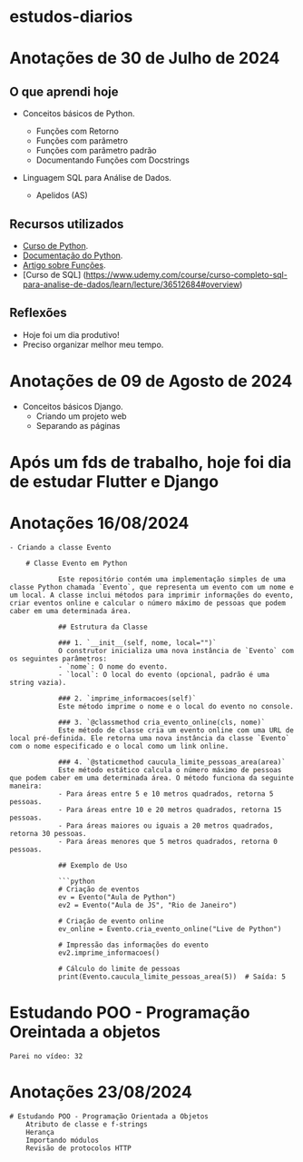 # estudos-diarios

# Anotações de 30 de Julho de 2024

## O que aprendi hoje

- Conceitos básicos de Python.
	- Funções com Retorno
	- Funções com parâmetro
	- Funções com parâmetro padrão
	- Documentando Funções com Docstrings

- Linguagem SQL para Análise de Dados.
	- Apelidos (AS)

## Recursos utilizados

- [Curso de Python](https://www.udemy.com/course/curso-de-programacao-em-python-do-basico-ao-avancado/learn/lecture/11892850#overview).
- [Documentação do Python](https://docs.python.org/pt-br/3/library/functions.html).
- [Artigo sobre Funções](https://medium.com/luizalabs/fun%C3%A7%C3%B5es-em-python-entendendo-par%C3%A2metros-argumentos-args-e-kwargs-4291b1f817f6).
- [Curso de SQL] (https://www.udemy.com/course/curso-completo-sql-para-analise-de-dados/learn/lecture/36512684#overview)

## Reflexões

- Hoje foi um dia produtivo!
- Preciso organizar melhor meu tempo.


# Anotações de 09 de Agosto de 2024
- Conceitos básicos Django.
	- Criando um projeto web
	- Separando as páginas
	
# Após um fds de trabalho, hoje foi dia de estudar Flutter e Django

# Anotações 16/08/2024
	- Criando a classe Evento

		# Classe Evento em Python

				Este repositório contém uma implementação simples de uma classe Python chamada `Evento`, que representa um evento com um nome e um local. A classe inclui métodos para imprimir informações do evento, criar eventos online e calcular o número máximo de pessoas que podem caber em uma determinada área.

				## Estrutura da Classe

				### 1. `__init__(self, nome, local="")`
				O construtor inicializa uma nova instância de `Evento` com os seguintes parâmetros:
				- `nome`: O nome do evento.
				- `local`: O local do evento (opcional, padrão é uma string vazia).

				### 2. `imprime_informacoes(self)`
				Este método imprime o nome e o local do evento no console.

				### 3. `@classmethod cria_evento_online(cls, nome)`
				Este método de classe cria um evento online com uma URL de local pré-definida. Ele retorna uma nova instância da classe `Evento` com o nome especificado e o local como um link online.

				### 4. `@staticmethod caucula_limite_pessoas_area(area)`
				Este método estático calcula o número máximo de pessoas que podem caber em uma determinada área. O método funciona da seguinte maneira:
				- Para áreas entre 5 e 10 metros quadrados, retorna 5 pessoas.
				- Para áreas entre 10 e 20 metros quadrados, retorna 15 pessoas.
				- Para áreas maiores ou iguais a 20 metros quadrados, retorna 30 pessoas.
				- Para áreas menores que 5 metros quadrados, retorna 0 pessoas.

				## Exemplo de Uso

				```python
				# Criação de eventos
				ev = Evento("Aula de Python")
				ev2 = Evento("Aula de JS", "Rio de Janeiro")

				# Criação de evento online
				ev_online = Evento.cria_evento_online("Live de Python")

				# Impressão das informações do evento
				ev2.imprime_informacoes()

				# Cálculo do limite de pessoas
				print(Evento.caucula_limite_pessoas_area(5))  # Saída: 5


# Estudando POO - Programação Oreintada a objetos
	Parei no vídeo: 32

# Anotações 23/08/2024
	# Estudando POO - Programação Orientada a Objetos
		Atributo de classe e f-strings
		Herança 
		Importando módulos
		Revisão de protocolos HTTP